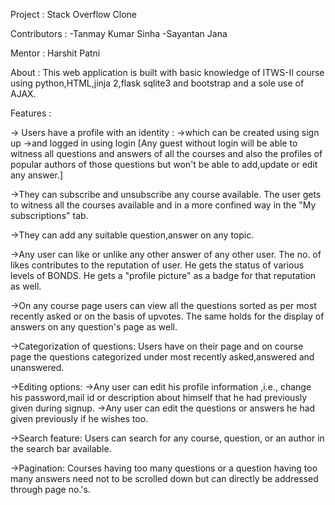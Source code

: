 Project : Stack Overflow Clone

Contributors : -Tanmay Kumar Sinha
	       -Sayantan Jana

Mentor : Harshit Patni

About :
	This web application is built with basic knowledge of ITWS-II course using python,HTML,jinja 2,flask sqlite3 and bootstrap and a sole use of AJAX.

Features :

-> Users have a profile with an identity :
	->which can be created using sign up 
	->and logged in using login
  [Any guest without login will be able to witness all questions and answers of all the courses and also the profiles of popular authors of those questions but won't be able to add,update or edit any answer.]

->They can subscribe and unsubscribe any course available.
  The user gets to witness all the courses available and in a more confined way in the "My subscriptions" tab.

->They can add any suitable question,answer on any topic.

->Any user can like or unlike any other answer of any other user. The no. of likes contributes to the reputation of user. He gets  the status of various levels of BONDS. He gets a "profile picture" as a badge for that reputation as well.

->On any course page users can view all the questions sorted as per most recently asked or on the basis of upvotes.
  The same holds for the display of answers on any question's page as well.  

->Categorization of questions:
	Users have on their page and on course page the questions categorized under most recently asked,answered and unanswered.

->Editing options:
	->Any user can edit his profile information ,i.e., change his password,mail id or description about himself that he had previously given during signup. 
	->Any user can edit the questions or answers he had given previously if he wishes too.

->Search feature:
	Users can search for any course, question, or an author in the search bar available.

->Pagination:
	Courses having too many questions or a question having too many answers need not to be scrolled down but can directly be addressed through page no.'s.
